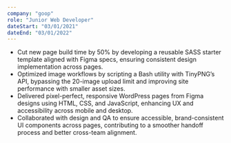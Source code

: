 ```yaml
---
company: "goop"
role: "Junior Web Developer"
dateStart: "03/01/2021"
dateEnd: "03/01/2022"
---
```


* Cut new page build time by 50\% by developing a reusable SASS starter template aligned with Figma specs, ensuring consistent design implementation across pages.
* Optimized image workflows by scripting a Bash utility with TinyPNG’s API, bypassing the 20-image upload limit and improving site performance with smaller asset sizes.
* Delivered pixel-perfect, responsive WordPress pages from Figma designs using HTML, CSS, and JavaScript, enhancing UX and accessibility across mobile and desktop.
* Collaborated with design and QA to ensure accessible, brand-consistent UI components across pages, contributing to a smoother handoff process and better cross-team alignment.
